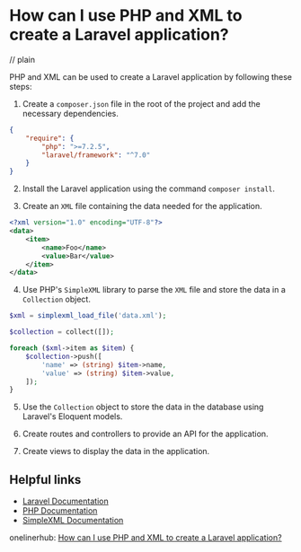 # How can I use PHP and XML to create a Laravel application?
// plain

PHP and XML can be used to create a Laravel application by following these steps:

1. Create a `composer.json` file in the root of the project and add the necessary dependencies.

```json
{
    "require": {
        "php": ">=7.2.5",
        "laravel/framework": "^7.0"
    }
}
```

2. Install the Laravel application using the command `composer install`.

3. Create an `XML` file containing the data needed for the application.

```xml
<?xml version="1.0" encoding="UTF-8"?>
<data>
    <item>
        <name>Foo</name>
        <value>Bar</value>
    </item>
</data>
```

4. Use PHP's `SimpleXML` library to parse the `XML` file and store the data in a `Collection` object.

```php
$xml = simplexml_load_file('data.xml');

$collection = collect([]);

foreach ($xml->item as $item) {
    $collection->push([
        'name' => (string) $item->name,
        'value' => (string) $item->value,
    ]);
}
```

5. Use the `Collection` object to store the data in the database using Laravel's Eloquent models.

6. Create routes and controllers to provide an API for the application.

7. Create views to display the data in the application.

## Helpful links

- [Laravel Documentation](https://laravel.com/docs/7.x)
- [PHP Documentation](https://www.php.net/docs.php)
- [SimpleXML Documentation](https://www.php.net/manual/en/book.simplexml.php)

onelinerhub: [How can I use PHP and XML to create a Laravel application?](https://onelinerhub.com/php-laravel/how-can-i-use-php-and-xml-to-create-a-laravel-application)